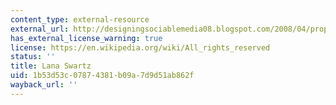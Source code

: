 ```yaml
---
content_type: external-resource
external_url: http://designingsociablemedia08.blogspot.com/2008/04/proposal-for-final-project.html
has_external_license_warning: true
license: https://en.wikipedia.org/wiki/All_rights_reserved
status: ''
title: Lana Swartz
uid: 1b53d53c-0787-4381-b09a-7d9d51ab862f
wayback_url: ''
---
```

